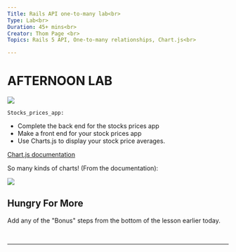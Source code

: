 ```yaml
---
Title: Rails API one-to-many lab<br>
Type: Lab<br>
Duration: 45+ mins<br>
Creator: Thom Page <br>
Topics: Rails 5 API, One-to-many relationships, Chart.js<br>

---
```


# AFTERNOON LAB

![](https://i.imgur.com/mS4bLMs.png)

`Stocks_prices_app:`

* Complete the back end for the stocks prices app
* Make a front end for your stock prices app
* Use Charts.js to display your stock price averages.

[Chart.js documentation](http://www.chartjs.org/docs/#getting-started)

So many kinds of charts! (From the documentation):

![](https://i.imgur.com/GT7KC2O.png)

## Hungry For More

Add any of the "Bonus" steps from the bottom of the lesson earlier today.

<br>
<hr>
